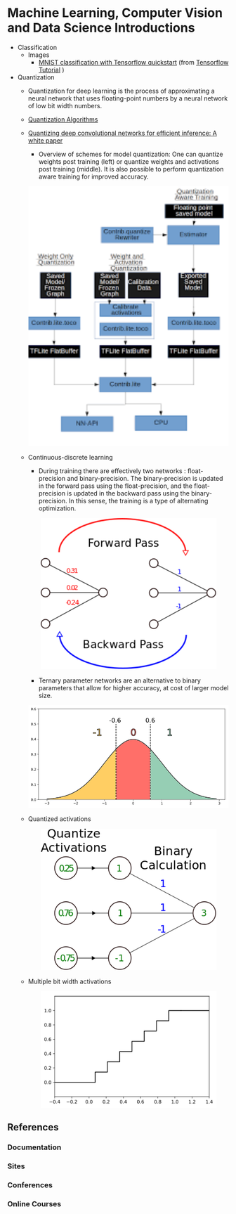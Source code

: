 ﻿# Machine Learning, Computer Vision and Data Science Introductions 
* Classification
  * Images  
    * [MNIST classification with Tensorflow quickstart](./classification/MNIST_classification_with_tensorflow_quickstart.ipynb) (from [Tensorflow Tutorial](https://www.tensorflow.org/tutorials/quickstart/beginner) )
* Quantization
  * Quantization for deep learning is the process of approximating a neural network that uses floating-point numbers by a neural network of low bit width numbers.
  * [Quantization Algorithms](https://nervanasystems.github.io/distiller/algo_quantization.html)
  * [Quantizing deep convolutional networks for efficient inference: A white paper](https://arxiv.org/pdf/1806.08342.pdf)
    * Overview of schemes for model quantization: One can quantize weights post training (left) or quantize weights and activations post training (middle). It is also possible to perform quantization aware training for improved accuracy.
    
    <p align="center">
       <img src="./quantization/tensorflow_overview_of_schemes_for_model_quantization.png" width="600px" title="Overview of schemes for model quantization">
    </p>
    
  * Continuous-discrete learning
    * During training there are effectively two networks : float-precision and binary-precision. The binary-precision is updated in the forward pass using the float-precision, and the float-precision is updated in the backward pass using the binary-precision. In this sense, the training is a type of alternating optimization.
    
    <p align="center">
       <img src="./quantization/quantization_of_parameteres during training.png" width="400px" title="Quantization of parameters during training">
    </p>
    
     * Ternary parameter networks are an alternative to binary parameters that allow for higher accuracy, at cost of larger model size.
    <p align="center">
       <img src="./quantization/ternary_quantization_for_gaussain_distributed_parameters.png" width="600px" title="Ternary quantization for Gaussian-distributed parameters">
    </p>
    
  * Quantized activations
 
    <p align="center">
       <img src="./quantization/quantization_of_activation.png" width="400px" title="Quantization of activations, allowing binary calculations, with integer accumulations. The binary calculation can be convolutional layer or fully-connected layer">
    </p>
    
  * Multiple bit width activations
 
    <p align="center">
       <img src="./quantization/multiple_bit_width_activations.png" width="400px" title="DoReFa-Net style 3-bit activation quantizer function">
    </p>
 
  
   
## References

### Documentation

### Sites

### Conferences

### Online Courses
